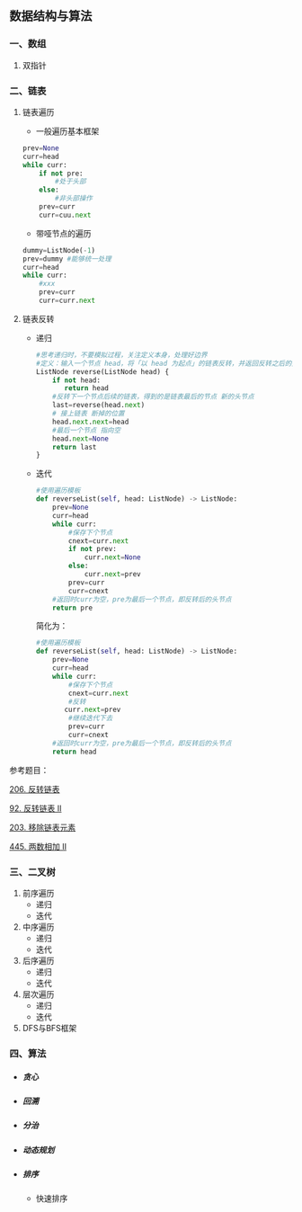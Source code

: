 ## 数据结构与算法

### 一、数组

1. 双指针

### 二、链表

1. 链表遍历

   - 一般遍历基本框架

   ```python
   prev=None
   curr=head
   while curr:
       if not pre:
           #处于头部
       else:
           #非头部操作
       prev=curr
       curr=cuu.next
   ```

   - 带哑节点的遍历

   ```python
   dummy=ListNode(-1)
   prev=dummy #能够统一处理
   curr=head
   while curr:
       #xxx
       prev=curr
       curr=curr.next
   ```

   

2. 链表反转

   - 递归

     ```python
     #思考递归时，不要模拟过程，关注定义本身，处理好边界
     #定义：输入一个节点 head，将「以 head 为起点」的链表反转，并返回反转之后的头结点。
     ListNode reverse(ListNode head) {
         if not head:
         	return head
         #反转下一个节点后续的链表，得到的是链表最后的节点 新的头节点
         last=reverse(head.next)
         # 接上链表 断掉的位置
         head.next.next=head
         #最后一个节点 指向空
         head.next=None
         return last
     }
     ```

     

   - 迭代

     ```python
     #使用遍历模板
     def reverseList(self, head: ListNode) -> ListNode:
         prev=None
         curr=head
         while curr:
             #保存下个节点
             cnext=curr.next
             if not prev:
                 curr.next=None
             else:
                 curr.next=prev
             prev=curr
             curr=cnext
         #返回时curr为空，pre为最后一个节点，即反转后的头节点
         return pre
     ```

     简化为：

     ```python
     #使用遍历模板
     def reverseList(self, head: ListNode) -> ListNode:
         prev=None
         curr=head
         while curr:
             #保存下个节点
             cnext=curr.next
             #反转
         	curr.next=prev
             #继续迭代下去
             prev=curr
             curr=cnext
         #返回时curr为空，pre为最后一个节点，即反转后的头节点
         return head
     ```

     



参考题目：

[206. 反转链表](https://leetcode-cn.com/problems/reverse-linked-list/)

[92. 反转链表 II](https://leetcode-cn.com/problems/reverse-linked-list-ii/)

[203. 移除链表元素](https://leetcode-cn.com/problems/remove-linked-list-elements/)

[445. 两数相加 II](https://leetcode-cn.com/problems/add-two-numbers-ii/)





### 三、二叉树

1. 前序遍历
   - 递归
   - 迭代
2. 中序遍历
   - 递归
   - 迭代
3. 后序遍历
   - 递归
   - 迭代
4. 层次遍历
   - 递归
   - 迭代
5. DFS与BFS框架





### 四、算法

- ##### 贪心

- ##### 回溯

- ##### 分治

- ##### 动态规划

- ##### 排序

  - 快速排序

  ```
  
  ```

  